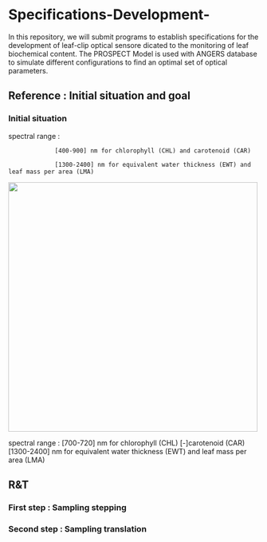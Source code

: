 # Specifications-Development-
In this repository, we will submit programs to establish specifications for the development of leaf-clip optical sensore dicated to the monitoring of leaf biochemical content.
The PROSPECT Model is used with ANGERS database to simulate different configurations to find an optimal set of optical parameters.
## Reference : Initial situation and goal
### Initial situation
spectral range : 

                 [400-900] nm for chlorophyll (CHL) and carotenoid (CAR)

                 [1300-2400] nm for equivalent water thickness (EWT) and leaf mass per area (LMA)
                 
<img src="https://user-images.githubusercontent.com/101126884/180430522-05cb82e2-94ec-4c9c-839a-479ea0ef6d7a.png" width="500" height="500">

spectral range : [700-720] nm for chlorophyll (CHL)
                 [-]carotenoid (CAR)
                 [1300-2400] nm for equivalent water thickness (EWT) and leaf mass per area (LMA)

## R&T

### First step : Sampling stepping

### Second step : Sampling translation
